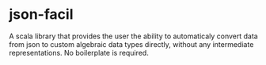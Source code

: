 # json-facil
A scala library that provides the user the ability to automaticaly convert data from json to custom algebraic data types directly, without any intermediate representations.
No boilerplate is required. 

